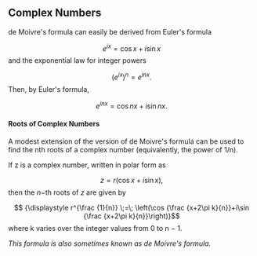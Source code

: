 
## Complex Numbers

de Moivre's formula can easily be derived from Euler's formula

$$ {\displaystyle e^{ix}=\cos x+i\sin x}$$
and the exponential law for integer powers

$$ {\displaystyle \left(e^{ix}\right)^{n}=e^{inx}.}$$
Then, by Euler's formula,

$$ {\displaystyle e^{inx}=\cos nx+i\sin nx.}$$


#### Roots of Complex Numbers
A modest extension of the version of de Moivre's formula can be used to find 
the nth roots of a complex number (equivalently, the power of 1/n).

If z is a complex number, written in polar form as

$$ {\displaystyle z=r\left(\cos x+i\sin x\right),}$$
then the $n-$th roots of $z$ are given by

$$ {\displaystyle r^{\frac {1}{n}} \;=\; \left(\cos {\frac {x+2\pi k}{n}}+i\sin {\frac {x+2\pi k}{n}}\right)}$$
where k varies over the integer values from 0 to n − 1.

*This formula is also sometimes known as de Moivre's formula.*
